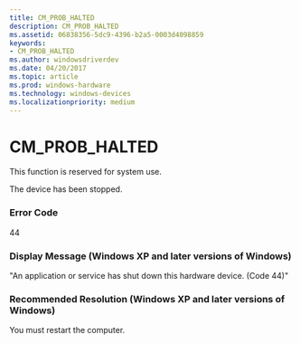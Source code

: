 ```yaml
---
title: CM_PROB_HALTED
description: CM_PROB_HALTED
ms.assetid: 06838356-5dc9-4396-b2a5-0003d4098859
keywords:
- CM_PROB_HALTED
ms.author: windowsdriverdev
ms.date: 04/20/2017
ms.topic: article
ms.prod: windows-hardware
ms.technology: windows-devices
ms.localizationpriority: medium
---
```


# CM_PROB_HALTED

This function is reserved for system use.





The device has been stopped.

### Error Code

44

### Display Message (Windows XP and later versions of Windows)

"An application or service has shut down this hardware device. (Code 44)"

### Recommended Resolution (Windows XP and later versions of Windows)

You must restart the computer.

 

 





